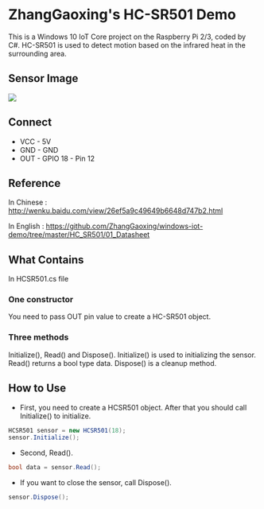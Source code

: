 # ZhangGaoxing's HC-SR501 Demo
This is a Windows 10 IoT Core project on the Raspberry Pi 2/3, coded by C#. HC-SR501 is used to detect motion based on the infrared heat in the surrounding area. 

## Sensor Image
![](https://raw.githubusercontent.com/ZhangGaoxing/windows-iot-demo/master/HC_SR501/02_Image/sensor.jpg)

## Connect
* VCC - 5V
* GND - GND
* OUT - GPIO 18 - Pin 12

## Reference
In Chinese : http://wenku.baidu.com/view/26ef5a9c49649b6648d747b2.html

In English : https://github.com/ZhangGaoxing/windows-iot-demo/tree/master/HC_SR501/01_Datasheet

## What Contains
In HCSR501.cs file
### One constructor
You need to pass OUT pin value to create a HC-SR501 object.
### Three methods
Initialize(), Read() and Dispose(). Initialize() is used to initializing the sensor. Read() returns a bool type data. Dispose() is a cleanup method.

## How to Use
* First, you need to create a HCSR501 object. After that you should call Initialize() to initialize.
```C#
HCSR501 sensor = new HCSR501(18);
sensor.Initialize();
```
* Second, Read().
```C#
bool data = sensor.Read();
```
* If you want to close the sensor, call Dispose().
```C#
sensor.Dispose();
```
